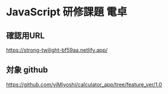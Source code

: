 # JavaScript 研修課題 電卓

## 確認用URL
https://strong-twilight-bf59aa.netlify.app/
## 対象 github
https://github.com/yjMiyoshi/calculator_app/tree/feature_ver/1.0
